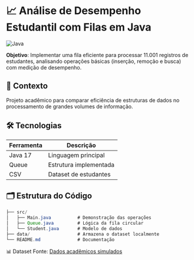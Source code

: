 # 📈 Análise de Desempenho Estudantil com Filas em Java

![Java](https://img.shields.io/badge/Java-17-blue)

**Objetivo**: Implementar uma fila eficiente para processar 11.001 registros de estudantes, analisando operações básicas (inserção, remoção e busca) com medição de desempenho.

## 🧠 Contexto
Projeto acadêmico para comparar eficiência de estruturas de dados no processamento de grandes volumes de informação.

## 🛠️ Tecnologias
| Ferramenta | Descrição              |
|------------|------------------------|
| Java 17    | Linguagem principal    |
| Queue      | Estrutura implementada |
| CSV        | Dataset de estudantes  |

## 🗂️ Estrutura do Código
``` Java
├── src/
│   ├── Main.java          # Demonstração das operações
│   ├── Queue.java         # Lógica da fila circular
│   └── Student.java       # Modelo de dados
├── data/                  # Armazena o dataset localmente
└── README.md              # Documentação
```

📊 Dataset
Fonte: [Dados acadêmicos simulados](https://www.kaggle.com/datasets/jayaantanaath/student-habits-vs-academic-performance)

